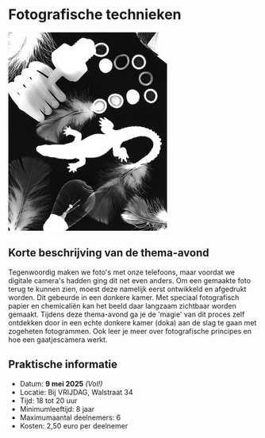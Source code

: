 # Fotografische technieken

![fotografie](fotografie.jpg)

## Korte beschrijving van de thema-avond
Tegenwoordig maken we foto's met onze telefoons, maar voordat we digitale camera's hadden ging dit net even anders. Om een gemaakte foto terug te kunnen zien, moest deze namelijk eerst ontwikkeld en afgedrukt worden. Dit gebeurde in een donkere kamer. Met speciaal fotografisch papier en chemicaliën kan het beeld daar langzaam zichtbaar worden gemaakt. Tijdens deze thema-avond ga je de 'magie' van dit proces zelf ontdekken door in een echte donkere kamer (doka) aan de slag te gaan met zogeheten fotogrammen. Ook leer je meer over fotografische principes en hoe een gaatjescamera werkt.

## Praktische informatie
- Datum: **9 mei 2025** *(Vol!)*
- Locatie: Bij VRIJDAG, Walstraat 34
- Tijd: 18 tot 20 uur
- Minimumleeftijd: 8 jaar
- Maximumaantal deelnemers: 6
- Kosten: 2,50 euro per deelnemer
